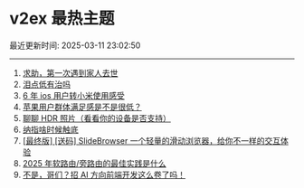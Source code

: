 # v2ex 最热主题

最近更新时间: 2025-03-11 23:02:50

--- 
1. [求助，第一次遇到家人去世](https://www.v2ex.com/t/1117397) 
2. [泪点低有治吗](https://www.v2ex.com/t/1117416) 
3. [6 年 ios 用户转小米使用感受](https://www.v2ex.com/t/1117466) 
4. [苹果用户群体满足感是不是很低？](https://www.v2ex.com/t/1117467) 
5. [聊聊 HDR 照片（看看你的设备是否支持）](https://www.v2ex.com/t/1117431) 
6. [纳指啥时候触底](https://www.v2ex.com/t/1117443) 
7. [[最终版] [送码] SlideBrowser 一个轻量的滑动浏览器，给你不一样的交互体验](https://www.v2ex.com/t/1117474) 
8. [2025 年软路由/旁路由的最佳实践是什么](https://www.v2ex.com/t/1117554) 
9. [不是，哥们？招 AI 方向前端开发这么卷了吗！](https://www.v2ex.com/t/1117507) 
